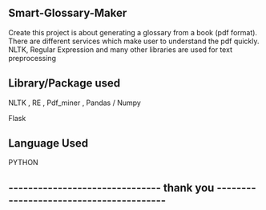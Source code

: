 
## Smart-Glossary-Maker


Create this project is about generating a glossary from a book (pdf format).
There are different services which make user to understand the pdf quickly.
NLTK, Regular Expression and many other libraries are used for text preprocessing
## Library/Package used 
NLTK , RE , Pdf_miner , Pandas / Numpy 


Flask
## Language Used
PYTHON 

## ------------------------------- thank you ----------------------------------------
